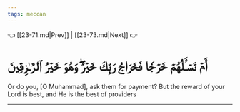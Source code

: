 ```yaml
---
tags: meccan
---
```


👈 [[23-71.md|Prev]] | [[23-73.md|Next]] 👉

# أَمۡ تَسۡـَٔلُهُمۡ خَرۡجٗا فَخَرَاجُ رَبِّكَ خَيۡرٞۖ وَهُوَ خَيۡرُ ٱلرَّـٰزِقِينَ

Or do you, [O Muhammad], ask them for payment? But the reward of your Lord is best, and He is the best of providers

---


